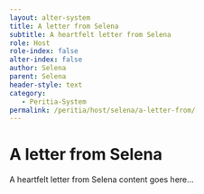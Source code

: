 ```yaml
---
layout: alter-system
title: A letter from Selena
subtitle: A heartfelt letter from Selena
role: Host
role-index: false
alter-index: false
author: Selena
parent: Selena
header-style: text
category:
   - Peritia-System
permalink: /peritia/host/selena/a-letter-from/
---
```

# A letter from Selena

A heartfelt letter from Selena content goes here...
